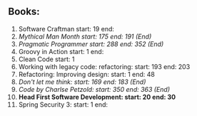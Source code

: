 ## Books:
1. Software Craftman start: 19 end: 
1. _Mythical Man Month start: 175 end: 191 (End)_
1. _Pragmatic Programmer start: 288 end: 352 (End)_
1. Groovy in Action start: 1 end:
1. Clean Code start: 1
1. Working with legacy code: refactoring: start: 193 end: 203
1. Refactoring: Improving design: start: 1 end: 48
1. _Don't let me think: start: 169 end: 183 (End)_
1. _Code by Charlse Petzold: start: 350 end: 363 (End)_
1. __Head First Software Development: start: 20 end: 30__
1. Spring Security 3: start: 1 end:
